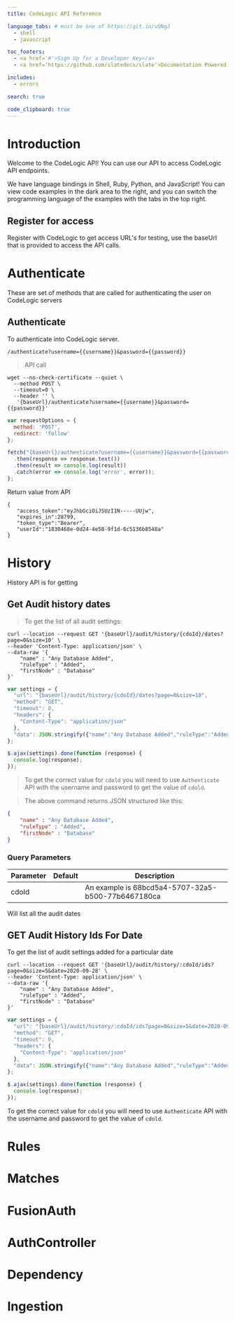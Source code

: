 ```yaml
---
title: CodeLogic API Reference

language_tabs: # must be one of https://git.io/vQNgJ
  - shell
  - javascript

toc_footers:
  - <a href='#'>Sign Up for a Developer Key</a>
  - <a href='https://github.com/slatedocs/slate'>Documentation Powered by Slate</a>

includes:
  - errors

search: true

code_clipboard: true
---
```


# Introduction

Welcome to the CodeLogic API! You can use our API to access CodeLogic API endpoints.

We have language bindings in Shell, Ruby, Python, and JavaScript! You can view code examples in the dark area to the right, and you can switch the programming language of the examples with the tabs in the top right.

## Register for access
Register with CodeLogic to get access URL's for testing, use the baseUrl that is provided to access the API calls. 

# Authenticate
These are set of methods that are called for authenticating the user on CodeLogic servers
## Authenticate
To authenticate into CodeLogic server.

`
/authenticate?username={{username}}&password={{password}}
`

> API call

```shell
wget --no-check-certificate --quiet \
  --method POST \
  --timeout=0 \
  --header '' \
   '{baseUrl}/authenticate?username={{username}}&password={{password}}'
```

```javascript
var requestOptions = {
  method: 'POST',
  redirect: 'follow'
};

fetch("{baseUrl}/authenticate?username={{username}}&password={{password}}", requestOptions)
  .then(response => response.text())
  .then(result => console.log(result))
  .catch(error => console.log('error', error));
};
```

Return value from API

```
{
   "access_token":"eyJhbGciOiJSUzI1N-----UUjw",
   "expires_in":28799,
   "token_type":"Bearer",
   "userId":"1830468e-0d24-4e58-9f1d-6c5136b8548a"
}
```

# History
History API is for getting 
## Get Audit history dates
> To get the list of all audit settings:

```shell
curl --location --request GET '{baseUrl}/audit/history/{cdoId}/dates?page=0&size=10' \
--header 'Content-Type: application/json' \
--data-raw '{
	"name" : "Any Database Added",
	"ruleType" : "Added",
	"firstNode" : "Database"
}'
```

```javascript
var settings = {
  "url": "{baseUrl}/audit/history/{cdoId}/dates?page=0&size=10",
  "method": "GET",
  "timeout": 0,
  "headers": {
    "Content-Type": "application/json"
  },
  "data": JSON.stringify({"name":"Any Database Added","ruleType":"Added","firstNode":"Database"}),
};

$.ajax(settings).done(function (response) {
  console.log(response);
});
```
> To get the correct value for `cdold` you will need to use `Authenticate` API with the username and password to get the value of `cdold`.  

> The above command returns JSON structured like this:

```json
{
	"name" : "Any Database Added",
	"ruleType" : "Added",
	"firstNode" : "Database"
}
```
### Query Parameters

Parameter | Default | Description
--------- | ------- | -----------
cdoId |  | An example is 68bcd5a4-5707-32a5-b500-77b6467180ca

<aside class="success">
Will list all the audit dates
</aside>

## GET Audit History Ids For Date

To get the list of audit settings added for a particular date

```shell
curl --location --request GET '{baseUrl}/audit/history/:cdoId/ids?page=0&size=5&date=2020-09-28' \
--header 'Content-Type: application/json' \
--data-raw '{
	"name" : "Any Database Added",
	"ruleType" : "Added",
	"firstNode" : "Database"
}'
```

```javascript
var settings = {
  "url": "{baseUrl}/audit/history/:cdoId/ids?page=0&size=5&date=2020-09-28",
  "method": "GET",
  "timeout": 0,
  "headers": {
    "Content-Type": "application/json"
  },
  "data": JSON.stringify({"name":"Any Database Added","ruleType":"Added","firstNode":"Database"}),
};

$.ajax(settings).done(function (response) {
  console.log(response);
});
```

To get the correct value for `cdold` you will need to use `Authenticate` API with the username and password to get the value of `cdold`.  


# Rules
# Matches

# FusionAuth
# AuthController
# Dependency
# Ingestion